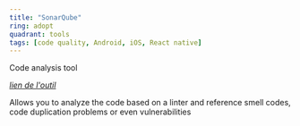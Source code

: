 ```yaml
---
title: "SonarQube"
ring: adopt
quadrant: tools
tags: [code quality, Android, iOS, React native]
---
```


<p>Code analysis tool</p>
<em><a href="https://sonar.smile.fr/projects/favorite">lien de l'outil</a></em>
<p> Allows you to analyze the code based on a linter and reference smell codes, code duplication problems or even vulnerabilities
</p>
